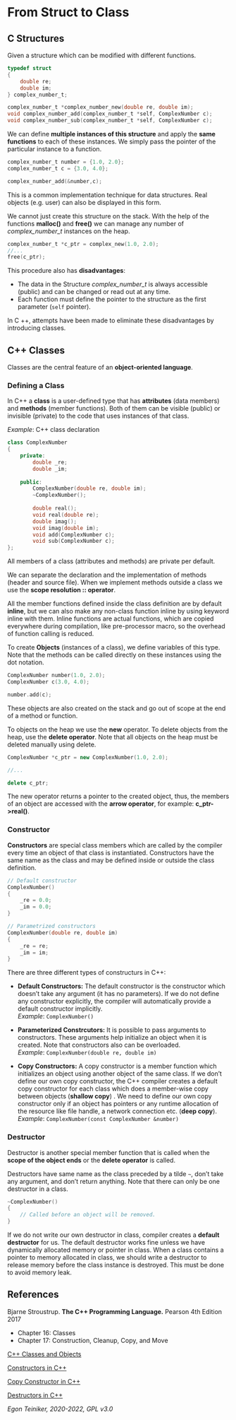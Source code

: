 # From Struct to Class

## C Structures

Given a structure which can be modified with different functions.

```C
typedef struct 
{
    double re;
    double im;    
} complex_number_t;

complex_number_t *complex_number_new(double re, double im);
void complex_number_add(complex_number_t *self, ComplexNumber c);
void complex_number_sub(complex_number_t *self, ComplexNumber c);
```
We can define **multiple instances of this structure** and apply the **same 
functions** to each of these instances. We simply pass the pointer of the 
particular instance to a function.

```C
complex_number_t number = {1.0, 2.0};
complex_number_t c = {3.0, 4.0};

complex_number_add(&number,c);
```
This is a common implementation technique for data structures.
Real objects (e.g. user) can also be displayed in this form.
 
We cannot just create this structure on the stack. 
With the help of the functions **malloc()** and **free()** we can 
manage any number of *complex_number_t* instances on the heap.
 
```C
complex_number_t *c_ptr = complex_new(1.0, 2.0);
//...
free(c_ptr);
``` 

This procedure also has **disadvantages**:
* The data in the Structure *complex_number_t* is always accessible (public) 
and can be changed or read out at any time.
* Each function must define the pointer to the structure as the first 
parameter (`self` pointer).

In C ++, attempts have been made to eliminate these disadvantages by 
introducing classes.


## C++ Classes

Classes are the central feature of an **object-oriented language**. 

### Defining a Class

In C++ a **class** is a user-defined type that has **attributes** (data members) and 
**methods** (member functions). Both of them can be visible (public) or invisible
(private) to the code that uses instances of that class.

_Example_: C++ class declaration
```C++
class ComplexNumber 
{
    private:
        double _re;
        double _im;
   
    public:
        ComplexNumber(double re, double im);
        ~ComplexNumber();
        
        double real();
        void real(double re);
        double imag();
        void imag(double im);
        void add(ComplexNumber c);
        void sub(ComplexNumber c);
};
``` 
All members of a class (attributes and methods) are private per default.

We can separate the 
declaration and the implementation of methods (header and source file).
When we implement methods outside a class we use the **scope resolution :: operator**.

All the member functions defined inside the class definition are by 
default **inline**, but we can also make any non-class function inline 
by using keyword inline with them. 
Inline functions are actual functions, which are copied everywhere 
during compilation, like pre-processor macro, so the overhead of function 
calling is reduced.


To create **Objects** (instances of a class), we define variables of this type. 
Note that the methods can be called directly on these instances using the 
dot notation.

```C++
ComplexNumber number(1.0, 2.0); 
ComplexNumber c(3.0, 4.0);

number.add(c);
``` 
These objects are also created on the stack and go out of scope 
at the end of a method or function.

To objects on the heap we use the **new** operator. 
To delete objects from the heap, use the **delete operator**. 
Note that all objects on the heap must be deleted manually using delete.
```C++
ComplexNumber *c_ptr = new ComplexNumber(1.0, 2.0); 

//...

delete c_ptr;
``` 
The new operator returns a pointer to the created object, thus, the 
members of an object are accessed with the **arrow operator**, for example: 
**c_ptr->real()**.


### Constructor

**Constructors** are special class members which are called by the compiler 
every time an object of that class is instantiated. Constructors have the 
same name as the class and may be defined inside or outside the class 
definition.

```C++
// Default constructor
ComplexNumber()
{
    _re = 0.0;
    _im = 0.0;
}

// Parametrized constructors
ComplexNumber(double re, double im)
{
    _re = re;
    _im = im;
}
``` 
There are three different types of constructurs in C++:
* **Default Constructors:** 
    The default constructor is the constructor which doesn’t take any 
    argument (it has no parameters).
    If we do not define any constructor explicitly, the compiler will 
    automatically provide a default constructor implicitly.    
    _Example_: `ComplexNumber()`
    
* **Parameterized Constrcutors:**
    It is possible to pass arguments to constructors. These arguments 
    help initialize an object when it is created. Note that constructors 
    also can be overloaded.        
    _Example_: `ComplexNumber(double re, double im)`

* **Copy Constructors:**
    A copy constructor is a member function which initializes an object 
    using another object of the same class. 
    If we don’t define our own copy constructor, the C++ compiler 
    creates a default copy constructor for each class which does a 
    member-wise copy between objects (**shallow copy**) . 
    We need to define our own copy constructor only if an object has 
    pointers or any runtime allocation of the resource like file handle, 
    a network connection etc. (**deep copy**).        
    _Example_: `ComplexNumber(const ComplexNumber &number)`
    
    
### Destructor
Destructor is another special member function that is called when the 
**scope of the object ends** or the **delete operator** is called.

Destructors have same name as the class preceded by a tilde `~`, don’t 
take any argument, and don’t return anything.
Note that there can only be one destructor in a class.

```C++
~ComplexNumber() 
{            
    // Called before an object will be removed.
}
```     

If we do not write our own destructor in class, compiler creates a 
**default destructor** for us. The default destructor works fine unless 
we have dynamically allocated memory or pointer in class. 
When a class contains a pointer to memory allocated in class, we should 
write a destructor to release memory before the class instance is destroyed. 
This must be done to avoid memory leak.

## References
Bjarne Stroustrup. **The C++ Programming Language.** Pearson 4th Edition 2017
* Chapter 16: Classes
* Chapter 17: Construction, Cleanup, Copy, and Move 

[C++ Classes and Objects](https://www.geeksforgeeks.org/c-classes-and-objects/)

[Constructors in C++](https://www.geeksforgeeks.org/constructors-c/)

[Copy Constructor in C++](https://www.geeksforgeeks.org/copy-constructor-in-cpp/)

[Destructors in C++](https://www.geeksforgeeks.org/destructors-c/)

*Egon Teiniker, 2020-2022, GPL v3.0*
